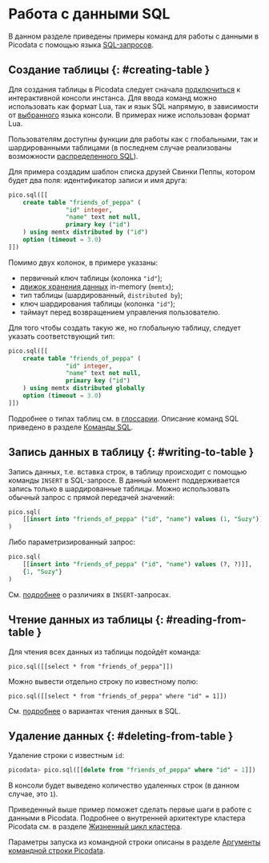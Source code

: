 # Работа с данными SQL
В данном разделе приведены примеры команд для работы с данными в
Picodata с помощью языка [SQL-запросов](../reference/sql_queries.md).

## Создание таблицы {: #creating-table }

Для создания таблицы в Picodata следует сначала
[подключиться](connecting.md#accessing-console) к
интерактивной консоли инстанса. Для ввода команд можно использовать
как формат Lua, так и язык SQL напрямую, в зависимости от
[выбранного](../reference/sql_queries.md#available_langs) языка консоли. В примерах
ниже использован формат Lua.

Пользователям доступны функции для работы как с глобальными, так и
шардированными таблицами (в последнем случае реализованы возможности
[распределенного SQL](../architecture/distributed_sql.md)).

Для примера создадим шаблон списка друзей Свинки Пеппы,
котором будет два поля: идентификатор записи и имя друга:

```sql
pico.sql([[
	create table "friends_of_peppa" (
    	        "id" integer,
                "name" text not null,
    	        primary key ("id")
	) using memtx distributed by ("id")
	option (timeout = 3.0)
]])
```

Помимо двух колонок, в примере указаны:

- первичный ключ таблицы (колонка `"id"`);
- [движок хранения данных](../overview/glossary.md#db-engine) in-memory (`memtx`);
- тип таблицы (шардированный, `distributed by`);
- ключ шардирования таблицы (колонка `"id"`);
- таймаут перед возвращением управления пользователю.

Для того чтобы создать такую же, но глобальную таблицу, следует указать
соответствующий тип:

```sql
pico.sql([[
	create table "friends_of_peppa" (
    	        "id" integer,
                "name" text not null,
    	        primary key ("id")
	) using memtx distributed globally
	option (timeout = 3.0)
]])
```

Подробнее о типах таблиц см. в [глоссарии](../overview/glossary.md#table).
Описание команд SQL приведено в разделе [Команды SQL](../reference/sql_queries.md).

## Запись данных в таблицу {: #writing-to-table }
Запись данных, т.е. вставка строк, в таблицу происходит с помощью
команды `INSERT` в SQL-запросе. В данный момент поддерживается запись
только в шардированные таблицы. Можно использовать обычный запрос с
прямой передачей значений:

```sql
pico.sql(
	[[insert into "friends_of_peppa" ("id", "name") values (1, "Suzy")]]
)
```

Либо параметризированный запрос:

```sql
pico.sql(
	[[insert into "friends_of_peppa" ("id", "name") values (?, ?)]],
	{1, "Suzy"}
)
```

См. [подробнее](../reference/sql_queries.md#insert) о различиях в `INSERT`-запросах.

## Чтение данных из таблицы {: #reading-from-table }
Для чтения всех данных из таблицы подойдёт команда:

```
pico.sql([[select * from "friends_of_peppa"]])
```

Можно вывести отдельно строку по известному полю:

```
pico.sql([[select * from "friends_of_peppa" where "id" = 1]])
```

См. [подробнее](../reference/sql_queries.md#select) о вариантах чтения данных в SQL.

## Удаление данных {: #deleting-from-table }

Удаление строки с известным `id`:

```sql
picodata> pico.sql([[delete from "friends_of_peppa" where "id" = 1]])
```

В консоли будет выведено количество удаленных строк (в данном случае, это `1`).

Приведенный выше пример поможет сделать первые шаги в работе с данными в Picodata.
Подробнее о внутренней архитектуре кластера Picodata см. в разделе
[Жизненный цикл кластера](../architecture/clustering.md).

Параметры запуска из командной строки описаны в разделе [Аргументы командной строки Picodata](../reference/cli.md).
